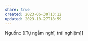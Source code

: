 ```yaml
---
share: true
created: 2023-06-30T13:12
updated: 2023-10-27T18:59
---
```

Nguồn:: [[Tự ngẫm nghĩ, trải nghiệm]]

